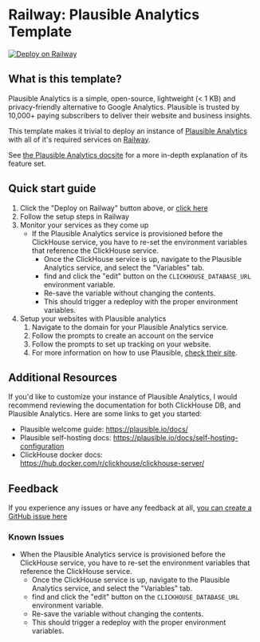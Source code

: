 # Railway: Plausible Analytics Template

[![Deploy on Railway](https://railway.app/button.svg)](https://railway.app/template/mzYEXO?referralCode=IFlm92)


## What is this template?
Plausible Analytics is a simple, open-source, lightweight (< 1 KB) and privacy-friendly alternative to Google Analytics. Plausible is trusted by 10,000+ paying subscribers to deliver their website and business insights.

This template makes it trivial to deploy an instance of [Plausible Analytics](https://plausible.io/) with all of it's required services on [Railway](https://railway.app).

See [the Plausible Analytics docsite](https://plausible.io/docs) for a more in-depth explanation of its feature set.

## Quick start guide

1. Click the "Deploy on Railway" button above, or [click here](https://railway.app/template/mzYEXO?referralCode=IFlm92)
2. Follow the setup steps in Railway
3. Monitor your services as they come up
    - If the Plausible Analytics service is provisioned before the ClickHouse service, you have to re-set the environment variables that reference the ClickHouse service.
        - Once the ClickHouse service is up, navigate to the Plausible Analytics service, and select the "Variables" tab. 
        - find and click the "edit" button on the `CLICKHOUSE_DATABASE_URL` environment variable.
        - Re-save the variable without changing the contents. 
        - This should trigger a redeploy with the proper environment variables.  
5. Setup your websites with Plausible analytics
    1. Navigate to the domain for your Plausible Analytics service. 
    2. Follow the prompts to create an account on the service 
    3. Follow the prompts to set up tracking on your website. 
    4. For more information on how to use Plausible, [check their site](https://plausible.io/docs).

## Additional Resources 

If you'd like to customize your instance of Plausible Analytics, I would recommend reviewing the documentation for both ClickHouse DB, and Plausible Analytics. Here are some links to get you started: 
- Plausible welcome guide: https://plausible.io/docs/
- Plausible self-hosting docs: https://plausible.io/docs/self-hosting-configuration
- ClickHouse docker docs: https://hub.docker.com/r/clickhouse/clickhouse-server/

## Feedback 
If you experience any issues or have any feedback at all, [you can create a GitHub issue here](https://github.com/MykalMachon/railway-plausible/issues)

### Known Issues
- When the Plausible Analytics service is provisioned before the ClickHouse service, you have to re-set the environment variables that reference the ClickHouse service.
    - Once the ClickHouse service is up, navigate to the Plausible Analytics service, and select the "Variables" tab. 
    - find and click the "edit" button on the `CLICKHOUSE_DATABASE_URL` environment variable.
    - Re-save the variable without changing the contents. 
    - This should trigger a redeploy with the proper environment variables.  